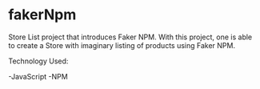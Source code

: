 # fakerNpm
Store List project that introduces Faker NPM. 
With this project, one is able to create a Store with imaginary listing of products using Faker NPM. 

Technology Used: 


-JavaScript
-NPM
